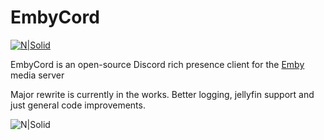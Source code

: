 # EmbyCord

[![N|Solid](https://i.memester.cf/u/jbr.png)](https://electronjs.org/)

EmbyCord is an open-source Discord rich presence client for the [Emby](https://emby.media/) media server

Major rewrite is currently in the works. Better logging, jellyfin support and just general code improvements.

![N|Solid](https://niger.gq/u/vud.png)